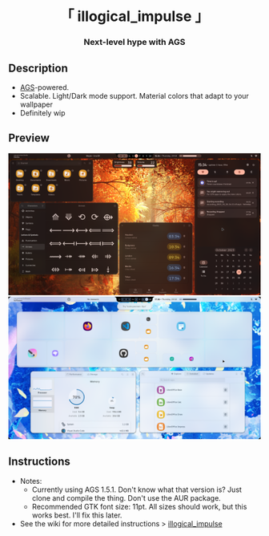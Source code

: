 <div align="center">
    <h1>「 illogical_impulse 」</h1>
    <h3> Next-level hype with AGS </h3>
</div>

## Description
- [AGS](https://github.com/Aylur/ags/)-powered.
- Scalable. Light/Dark mode support. Material colors that adapt to your wallpaper
- Definitely wip

## Preview
![image](./assets/illogical_impulse_dark.png)
![image](./assets/illogical_impulse_light.png)

## Instructions
- Notes:
  - Currently using AGS 1.5.1. Don't know what that version is? Just clone and compile the thing. Don't use the AUR package.
  - Recommended GTK font size: 11pt. All sizes should work, but this works best. I'll fix this later.
- See the wiki for more detailed instructions > [illogical_impulse](https://github.com/end-4/dots-hyprland/wiki/illogical_impulse) 


